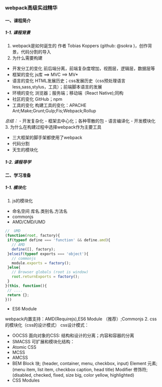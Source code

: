 ### webpack高级实战精华

#### 一、课程简介

##### 1-1. 课程背景
1. webpack是如何诞生的
  作者 Tobias Koppers (github: @sokra )，创作背景，代码分割的导入
2. 为什么需要构建
  - 开发分工的变化
  前后端分离，前端复杂度增加，视图层，逻辑层，数据层等
  - 框架的变化
  js库 ==> MVC ==> MV*
  - 语言的变化
  HTML发展历史；css发展历史（css预处理语言less,sass,stylus，工具）；前端脚本语言的发展
  - 环境的变化
  浏览器；服务端；移动端（React Native);同构
  - 社区的变化
  GitHub；npm
  - 工具的变化
  构建工具的变化：APACHE Ant;Make;Grunt;Gulp;Fis;Webpack;Rollup

  *总结：*
    - 开发复杂化
    - 框架去中心化；各种零散的包
    - 语言编译化
    - 开发模块化
3. 为什么在构建过程中选择webpack作为主要工具
  - 三大框架的脚手架都使用了webpack
  - 代码分割
  - 天生的模块化

##### 1-2. 课程导学

#### 二、学习准备

##### 1-1. 模块化
1. js的模块化
 - 命名空间
 库名.类别名.方法名
 - commonjs
 - AMD/CMD/UMD
 ```js
//  UMD
(function(root, factory){
  if(typeof define === 'function' && define.amd){
    // AMD
    define([], factory);
  }elseif(typeof exports === 'object'){
    // commonjs
    module.exports = factory();
  }else{
    // Browser globals (root is window)
    root.returnExports = factory();
  }
}(this, function(){
  // ....
  return {};
}))
 ```
 - ES6 Module

 webpack内置支持：AMD(Requirejs),ES6 Module （推荐）;Commonjs
2. css的模块化（css的设计模式）
css设计模式：
- OOCSS
面向对象的CSS: 结构和设计的分离；内容和容器的分离
- SMACSS
可扩展和模块化结构：
- Atomic CSS
- MCSS
- AMCSS 
- BEM
Block 块; (header, container, menu, checkbox, input)
Element 元素; (menu item, list item, checkbox caption, head title)
Modifier 修饰符; (disabled, checked, fixed, size big, color yellow, highlighted)
- CSS Modules



